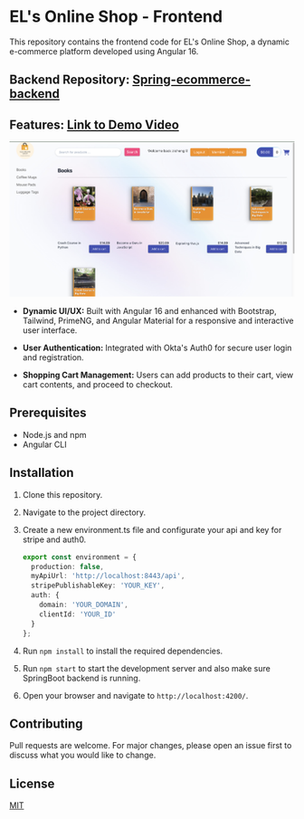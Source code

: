 # EL's Online Shop - Frontend

This repository contains the frontend code for EL's Online Shop, a dynamic e-commerce platform developed using Angular 16.

## Backend Repository: [Spring-ecommerce-backend](https://github.com/Zicheng-Li/Spring-ecommerce-backend)

## Features: [Link to Demo Video](https://youtu.be/q0_N9ydf67c)

![Frontend Interface](1.png)

- **Dynamic UI/UX:** Built with Angular 16 and enhanced with Bootstrap, Tailwind, PrimeNG, and Angular Material for a responsive and interactive user interface.
  
- **User Authentication:** Integrated with Okta's Auth0 for secure user login and registration.
  
- **Shopping Cart Management:** Users can add products to their cart, view cart contents, and proceed to checkout.

## Prerequisites

- Node.js and npm
- Angular CLI

## Installation

1. Clone this repository.
2. Navigate to the project directory.
3. Create a new environment.ts file and configurate your api and key for stripe and auth0.
   
   ```typescript
   export const environment = {
     production: false,
     myApiUrl: 'http://localhost:8443/api',
     stripePublishableKey: 'YOUR_KEY',
     auth: {
       domain: 'YOUR_DOMAIN',
       clientId: 'YOUR_ID'
     }
   };
4. Run `npm install` to install the required dependencies.
5. Run `npm start` to start the development server and also make sure SpringBoot backend is running.
6. Open your browser and navigate to `http://localhost:4200/`.

## Contributing

Pull requests are welcome. For major changes, please open an issue first to discuss what you would like to change.

## License

[MIT](https://choosealicense.com/licenses/mit/)


